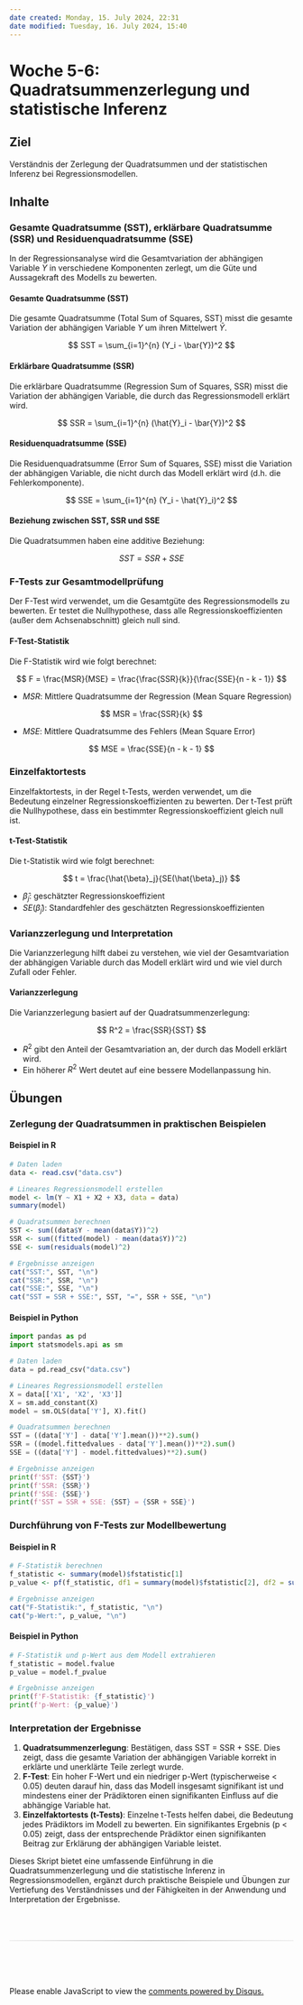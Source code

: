 ```yaml
---
date created: Monday, 15. July 2024, 22:31
date modified: Tuesday, 16. July 2024, 15:40
---
```


# Woche 5-6: Quadratsummenzerlegung und statistische Inferenz

## Ziel

Verständnis der Zerlegung der Quadratsummen und der statistischen Inferenz bei Regressionsmodellen.

## Inhalte

### Gesamte Quadratsumme (SST), erklärbare Quadratsumme (SSR) und Residuenquadratsumme (SSE)

In der Regressionsanalyse wird die Gesamtvariation der abhängigen Variable $Y$ in verschiedene Komponenten zerlegt, um die Güte und Aussagekraft des Modells zu bewerten.

#### Gesamte Quadratsumme (SST)

Die gesamte Quadratsumme (Total Sum of Squares, SST) misst die gesamte Variation der abhängigen Variable $Y$ um ihren Mittelwert $\bar{Y}$.

$$
SST = \sum_{i=1}^{n} (Y_i - \bar{Y})^2
$$

#### Erklärbare Quadratsumme (SSR)

Die erklärbare Quadratsumme (Regression Sum of Squares, SSR) misst die Variation der abhängigen Variable, die durch das Regressionsmodell erklärt wird.

$$
SSR = \sum_{i=1}^{n} (\hat{Y}_i - \bar{Y})^2
$$

#### Residuenquadratsumme (SSE)

Die Residuenquadratsumme (Error Sum of Squares, SSE) misst die Variation der abhängigen Variable, die nicht durch das Modell erklärt wird (d.h. die Fehlerkomponente).

$$
SSE = \sum_{i=1}^{n} (Y_i - \hat{Y}_i)^2
$$

#### Beziehung zwischen SST, SSR und SSE

Die Quadratsummen haben eine additive Beziehung:

$$
SST = SSR + SSE
$$

### F-Tests zur Gesamtmodellprüfung

Der F-Test wird verwendet, um die Gesamtgüte des Regressionsmodells zu bewerten. Er testet die Nullhypothese, dass alle Regressionskoeffizienten (außer dem Achsenabschnitt) gleich null sind.

#### F-Test-Statistik

Die F-Statistik wird wie folgt berechnet:

$$
F = \frac{MSR}{MSE} = \frac{\frac{SSR}{k}}{\frac{SSE}{n - k - 1}}
$$

- $MSR$: Mittlere Quadratsumme der Regression (Mean Square Regression)

$$
MSR = \frac{SSR}{k}
$$

- $MSE$: Mittlere Quadratsumme des Fehlers (Mean Square Error)

$$
MSE = \frac{SSE}{n - k - 1}
$$

### Einzelfaktortests

Einzelfaktortests, in der Regel t-Tests, werden verwendet, um die Bedeutung einzelner Regressionskoeffizienten zu bewerten. Der t-Test prüft die Nullhypothese, dass ein bestimmter Regressionskoeffizient gleich null ist.

#### t-Test-Statistik

Die t-Statistik wird wie folgt berechnet:

$$
t = \frac{\hat{\beta}_j}{SE(\hat{\beta}_j)}
$$

- $\hat{\beta}_j$: geschätzter Regressionskoeffizient
- $SE(\hat{\beta}_j)$: Standardfehler des geschätzten Regressionskoeffizienten

### Varianzzerlegung und Interpretation

Die Varianzzerlegung hilft dabei zu verstehen, wie viel der Gesamtvariation der abhängigen Variable durch das Modell erklärt wird und wie viel durch Zufall oder Fehler.

#### Varianzzerlegung

Die Varianzzerlegung basiert auf der Quadratsummenzerlegung:

$$
R^2 = \frac{SSR}{SST}
$$

- $R^2$ gibt den Anteil der Gesamtvariation an, der durch das Modell erklärt wird.
- Ein höherer $R^2$ Wert deutet auf eine bessere Modellanpassung hin.

## Übungen

### Zerlegung der Quadratsummen in praktischen Beispielen

#### Beispiel in R

```r
# Daten laden
data <- read.csv("data.csv")

# Lineares Regressionsmodell erstellen
model <- lm(Y ~ X1 + X2 + X3, data = data)
summary(model)

# Quadratsummen berechnen
SST <- sum((data$Y - mean(data$Y))^2)
SSR <- sum((fitted(model) - mean(data$Y))^2)
SSE <- sum(residuals(model)^2)

# Ergebnisse anzeigen
cat("SST:", SST, "\n")
cat("SSR:", SSR, "\n")
cat("SSE:", SSE, "\n")
cat("SST = SSR + SSE:", SST, "=", SSR + SSE, "\n")
```

#### Beispiel in Python

```python
import pandas as pd
import statsmodels.api as sm

# Daten laden
data = pd.read_csv("data.csv")

# Lineares Regressionsmodell erstellen
X = data[['X1', 'X2', 'X3']]
X = sm.add_constant(X)
model = sm.OLS(data['Y'], X).fit()

# Quadratsummen berechnen
SST = ((data['Y'] - data['Y'].mean())**2).sum()
SSR = ((model.fittedvalues - data['Y'].mean())**2).sum()
SSE = ((data['Y'] - model.fittedvalues)**2).sum()

# Ergebnisse anzeigen
print(f'SST: {SST}')
print(f'SSR: {SSR}')
print(f'SSE: {SSE}')
print(f'SST = SSR + SSE: {SST} = {SSR + SSE}')
```

### Durchführung von F-Tests zur Modellbewertung

#### Beispiel in R

```r
# F-Statistik berechnen
f_statistic <- summary(model)$fstatistic[1]
p_value <- pf(f_statistic, df1 = summary(model)$fstatistic[2], df2 = summary(model)$fstatistic[3], lower.tail = FALSE)

# Ergebnisse anzeigen
cat("F-Statistik:", f_statistic, "\n")
cat("p-Wert:", p_value, "\n")
```

#### Beispiel in Python

```python
# F-Statistik und p-Wert aus dem Modell extrahieren
f_statistic = model.fvalue
p_value = model.f_pvalue

# Ergebnisse anzeigen
print(f'F-Statistik: {f_statistic}')
print(f'p-Wert: {p_value}')
```

### Interpretation der Ergebnisse

1. **Quadratsummenzerlegung**: Bestätigen, dass SST = SSR + SSE. Dies zeigt, dass die gesamte Variation der abhängigen Variable korrekt in erklärte und unerklärte Teile zerlegt wurde.
2. **F-Test**: Ein hoher F-Wert und ein niedriger p-Wert (typischerweise < 0.05) deuten darauf hin, dass das Modell insgesamt signifikant ist und mindestens einer der Prädiktoren einen signifikanten Einfluss auf die abhängige Variable hat.
3. **Einzelfaktortests (t-Tests)**: Einzelne t-Tests helfen dabei, die Bedeutung jedes Prädiktors im Modell zu bewerten. Ein signifikantes Ergebnis (p < 0.05) zeigt, dass der entsprechende Prädiktor einen signifikanten Beitrag zur Erklärung der abhängigen Variable leistet.

Dieses Skript bietet eine umfassende Einführung in die Quadratsummenzerlegung und die statistische Inferenz in Regressionsmodellen, ergänzt durch praktische Beispiele und Übungen zur Vertiefung des Verständnisses und der Fähigkeiten in der Anwendung und Interpretation der Ergebnisse.

<!-- DISQUS SCRIPT COMMENT START -->

<hr style="border: none; height: 2px; background: linear-gradient(to right, #f0f0f0, #ccc, #f0f0f0); margin-top: 4rem; margin-bottom: 5rem;">
<div id="disqus_thread"></div>
<script>
    /**
    *  RECOMMENDED CONFIGURATION VARIABLES: EDIT AND UNCOMMENT THE SECTION BELOW TO INSERT DYNAMIC VALUES FROM YOUR PLATFORM OR CMS.
    *  LEARN WHY DEFINING THESE VARIABLES IS IMPORTANT: https://disqus.com/admin/universalcode/#configuration-variables    */
    /*
    var disqus_config = function () {
    this.page.url = PAGE_URL;  // Replace PAGE_URL with your page's canonical URL variable
    this.page.identifier = PAGE_IDENTIFIER; // Replace PAGE_IDENTIFIER with your page's unique identifier variable
    };
    */
    (function() { // DON'T EDIT BELOW THIS LINE
    var d = document, s = d.createElement('script');
    s.src = 'https://myuninotes.disqus.com/embed.js';
    s.setAttribute('data-timestamp', +new Date());
    (d.head || d.body).appendChild(s);
    })();
</script>
<noscript>Please enable JavaScript to view the <a href="https://disqus.com/?ref_noscript">comments powered by Disqus.</a></noscript>

<!-- DISQUS SCRIPT COMMENT END -->
